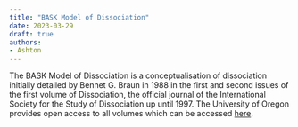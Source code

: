 ```yaml
---
title: "BASK Model of Dissociation"
date: 2023-03-29
draft: true
authors:
- Ashton
---
```

The BASK Model of Dissociation is a conceptualisation of dissociation initially detailed by Bennet G. Braun in 1988 in the first and second issues of the first volume of Dissociation, the official journal of the International Society for the Study of Dissociation up until 1997. The University of Oregon provides open access to all volumes which can be accessed [here](https://scholarsbank.uoregon.edu/xmlui/handle/1794/1129).
